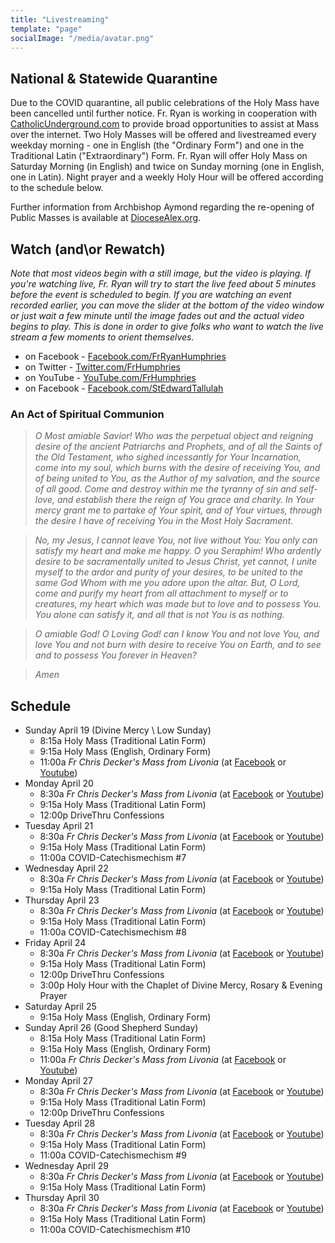 ```yaml
---
title: "Livestreaming"
template: "page"
socialImage: "/media/avatar.png"
---
```


## National & Statewide Quarantine

Due to the COVID quarantine, all public celebrations of the Holy Mass have been cancelled until further notice. Fr. Ryan is working in cooperation with [CatholicUnderground.com](http://www.CatholicUnderground.com) to provide broad opportunities to assist at Mass over the internet. Two Holy Masses will be offered and livestreamed every weekday morning - one in English (the "Ordinary Form") and one in the Traditional Latin ("Extraordinary") Form. Fr. Ryan will offer Holy Mass on Saturday Morning (in English) and twice on Sunday morning (one in English, one in Latin). Night prayer and a weekly Holy Hour will be offered according to the schedule below.

Further information from Archbishop Aymond regarding the re-opening of Public Masses is available at [DioceseAlex.org](http://www.diocesealex.org).

## Watch (and\or Rewatch)

_Note that most videos begin with a still image, but the video is playing. If you're watching live, Fr. Ryan will try to start the live feed about 5 minutes before the event is scheduled to begin. If you are watching an event recorded earlier, you can move the slider at the bottom of the video window or just wait a few minute until the image fades out and the actual video begins to play. This is done in order to give folks who want to watch the live stream a few moments to orient themselves._

- on Facebook - [Facebook.com/FrRyanHumphries](https://www.Facebook.com/FrRyanHumphries)
- on Twitter - [Twitter.com/FrHumphries](https://www.Twitter.com/FrHumphries)
- on YouTube - [YouTube.com/FrHumphries](https://www.YouTube.com/FrHumphries)
- on Facebook - [Facebook.com/StEdwardTallulah](https://www.Facebook.com/StEdwardTallulah)

### An Act of Spiritual Communion

> _O Most amiable Savior! Who was the perpetual object and reigning desire of the ancient Patriarchs and Prophets, and of all the Saints of the Old Testament, who sighed incessantly for Your Incarnation, come into my soul, which burns with the desire of receiving You, and of being united to You, as the Author of my salvation, and the source of all good. Come and destroy within me the tyranny of sin and self-love, and establish there the reign of You grace and charity. In Your mercy grant me to partake of Your spirit, and of Your virtues, through the desire I have of receiving You in the Most Holy Sacrament._

> _No, my Jesus, I cannot leave You, not live without You: You only can satisfy my heart and make me happy. O you Seraphim! Who ardently desire to be sacramentally united to Jesus Christ, yet cannot, I unite myself to the ardor and purity of your desires, to be united to the same God Whom with me you adore upon the altar. But, O Lord, come and purify my heart from all attachment to myself or to creatures, my heart which was made but to love and to possess You. You alone can satisfy it, and all that is not You is as nothing._

> _O amiable God! O Loving God! can I know You and not love You, and love You and not burn with desire to receive You on Earth, and to see and to possess You forever in Heaven?_

> _Amen_

## Schedule

- Sunday April 19 (Divine Mercy \ Low Sunday)
  - 8:15a Holy Mass (Traditional Latin Form)
  - 9:15a Holy Mass (English, Ordinary Form)
  - 11:00a _Fr Chris Decker's Mass from Livonia_ (at [Facebook](https://www.facebook.com/cdecker) or [Youtube](https://www.youtube.com/catholicunderground))
- Monday April 20
  - 8:30a _Fr Chris Decker's Mass from Livonia_ (at [Facebook](https://www.facebook.com/cdecker) or [Youtube](https://www.youtube.com/catholicunderground))
  - 9:15a Holy Mass (Traditional Latin Form)
  - 12:00p DriveThru Confessions
- Tuesday April 21
  - 8:30a _Fr Chris Decker's Mass from Livonia_ (at [Facebook](https://www.facebook.com/cdecker) or [Youtube](https://www.youtube.com/catholicunderground))
  - 9:15a Holy Mass (Traditional Latin Form)
  - 11:00a COVID-Catechismechism #7
- Wednesday April 22
  - 8:30a _Fr Chris Decker's Mass from Livonia_ (at [Facebook](https://www.facebook.com/cdecker) or [Youtube](https://www.youtube.com/catholicunderground))
  - 9:15a Holy Mass (Traditional Latin Form)
- Thursday April 23
  - 8:30a _Fr Chris Decker's Mass from Livonia_ (at [Facebook](https://www.facebook.com/cdecker) or [Youtube](https://www.youtube.com/catholicunderground))
  - 9:15a Holy Mass (Traditional Latin Form)
  - 11:00a COVID-Catechismechism #8
- Friday April 24
  - 8:30a _Fr Chris Decker's Mass from Livonia_ (at [Facebook](https://www.facebook.com/cdecker) or [Youtube](https://www.youtube.com/catholicunderground))
  - 9:15a Holy Mass (Traditional Latin Form)
  - 12:00p DriveThru Confessions
  - 3:00p Holy Hour with the Chaplet of Divine Mercy, Rosary & Evening Prayer
- Saturday April 25
  - 9:15a Holy Mass (English, Ordinary Form)
- Sunday April 26 (Good Shepherd Sunday)
  - 8:15a Holy Mass (Traditional Latin Form)
  - 9:15a Holy Mass (English, Ordinary Form)
  - 11:00a _Fr Chris Decker's Mass from Livonia_ (at [Facebook](https://www.facebook.com/cdecker) or [Youtube](https://www.youtube.com/catholicunderground))
- Monday April 27
  - 8:30a _Fr Chris Decker's Mass from Livonia_ (at [Facebook](https://www.facebook.com/cdecker) or [Youtube](https://www.youtube.com/catholicunderground))
  - 9:15a Holy Mass (Traditional Latin Form)
  - 12:00p DriveThru Confessions
- Tuesday April 28
  - 8:30a _Fr Chris Decker's Mass from Livonia_ (at [Facebook](https://www.facebook.com/cdecker) or [Youtube](https://www.youtube.com/catholicunderground))
  - 9:15a Holy Mass (Traditional Latin Form)
  - 11:00a COVID-Catechismechism #9
- Wednesday April 29
  - 8:30a _Fr Chris Decker's Mass from Livonia_ (at [Facebook](https://www.facebook.com/cdecker) or [Youtube](https://www.youtube.com/catholicunderground))
  - 9:15a Holy Mass (Traditional Latin Form)
- Thursday April 30
  - 8:30a _Fr Chris Decker's Mass from Livonia_ (at [Facebook](https://www.facebook.com/cdecker) or [Youtube](https://www.youtube.com/catholicunderground))
  - 9:15a Holy Mass (Traditional Latin Form)
  - 11:00a COVID-Catechismechism #10

<!--
- Sunday
  - 8:15a Holy Mass (Traditional Latin) - Fr. Ryan
  - 9:15a Holy Mass (Simple) - Fr. Ryan
  - 11a Holy Mass (Sung) - Fr. Chris
  - 7p CU Live
- Monday
  - 8:30a Holy Mass - Fr. Chris
  - 9:15a Holy Mass (Traditional Latin) - Fr. Ryan
  - 9p Night Prayer - Fr. Chris
- Tuesday
  - 8:30a Holy Mass - Fr. Chris
  - 9:15a Holy Mass (Traditional Latin) - Fr. Ryan
  - 11a COVID-Catechism (~30m Catechetical Talk) - Fr. Ryan
  - 9p Night Prayer - Fr. Chris
- Wednesday
  - 8:30a Holy Mass - Fr. Chris
  - 9:15a Holy Mass (Traditional Latin) - Fr. Ryan
  - 8p Stations of the Cross - Dc. Josh
  - 9p Night Prayer - Fr. Chris
- Thursday
  - 8:30a Holy Mass - Fr. Chris
  - 9:15a Holy Mass (Traditional Latin) - Fr. Ryan
  - 11a COVID-Catechism (~30m Catechetical Talk) - Fr. Ryan
  - 9p Night Prayer - Fr. Chris
- Friday
  - 8:30a Holy Mass - Fr. Chris
  - 9:15a Holy Mass (Traditional Latin) - Fr. Ryan
  - 8p Stations of the Cross - Dc. Josh
  - 9p Night Prayer - Fr. Chris
- Saturday
  - 9:15a Holy Mass - Fr. Ryan

 -->
